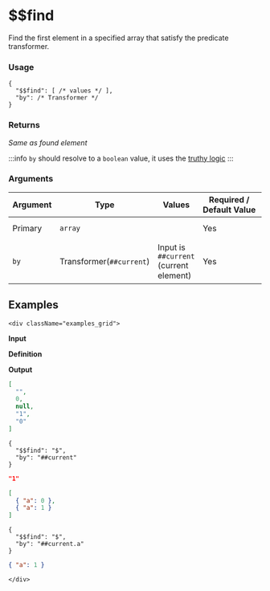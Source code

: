 # $$find

Find the first element in a specified array that satisfy the predicate transformer.

### Usage
```transformers
{
  "$$find": [ /* values */ ],
  "by": /* Transformer */
}
```
### Returns
_Same as found element_

:::info
`by` should resolve to a `boolean` value, it uses the [truthy logic](../truthy-logic.md)
:::
### Arguments
| Argument | Type          | Values                                  | Required / Default&nbsp;Value | Description                            |
|----------|---------------|-----------------------------------------|-------------------------------|----------------------------------------|
| Primary  | `array`       |                                         | Yes                           | Array of elements                      |
| `by`     | Transformer(`##current`) | Input is `##current` (current element) | Yes                           | A predicate transformer for an element |

## Examples
```mdx-code-block
<div className="examples_grid">
```

**Input**

**Definition**

**Output**


```json
[
  "",
  0,
  null,
  "1",
  "0"
]
```
```transformers
{ 
  "$$find": "$", 
  "by": "##current" 
}
```
```json
"1"
```

```json
[
  { "a": 0 }, 
  { "a": 1 }
]
```
```transformers
{
  "$$find": "$", 
  "by": "##current.a" 
}
```
```json
{ "a": 1 }
```
```mdx-code-block
</div>
```

